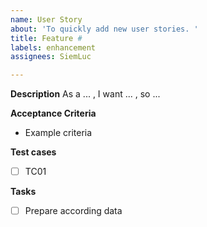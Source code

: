 ```yaml
---
name: User Story
about: 'To quickly add new user stories. '
title: Feature #
labels: enhancement
assignees: SiemLuc

---
```

**Description**
As a ... , I want ... , so ...

**Acceptance Criteria**
- Example criteria

**Test cases**
- [ ] TC01

**Tasks**
- [ ] Prepare according data
